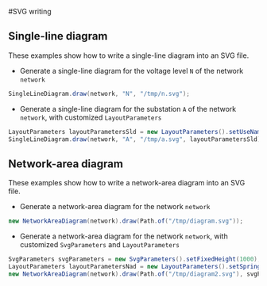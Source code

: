 #SVG writing

## Single-line diagram

These examples show how to write a single-line diagram into an SVG file.

* Generate a single-line diagram for the voltage level `N` of the network `network`

```java
SingleLineDiagram.draw(network, "N", "/tmp/n.svg");
```

* Generate a single-line diagram for the substation `A` of the network `network`, with customized `LayoutParameters`

```java
LayoutParameters layoutParametersSld = new LayoutParameters().setUseName(true);
SingleLineDiagram.draw(network, "A", "/tmp/a.svg", layoutParametersSld);
```

## Network-area diagram

These examples show how to write a network-area diagram into an SVG file.

* Generate a network-area diagram for the network `network`

```java
new NetworkAreaDiagram(network).draw(Path.of("/tmp/diagram.svg"));
```

* Generate a network-area diagram for the network `network`, with customized `SvgParameters` and `LayoutParameters`

```java
SvgParameters svgParameters = new SvgParameters().setFixedHeight(1000);
LayoutParameters layoutParametersNad = new LayoutParameters().setSpringRepulsionFactorForceLayout(0.2);
new NetworkAreaDiagram(network).draw(Path.of("/tmp/diagram2.svg"), svgParameters, layoutParametersNad);
```
